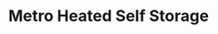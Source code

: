---
title: "Metro Heated Self Storage"
url: /seattle/metro-heated-self-storage/
shop: storage rental
---